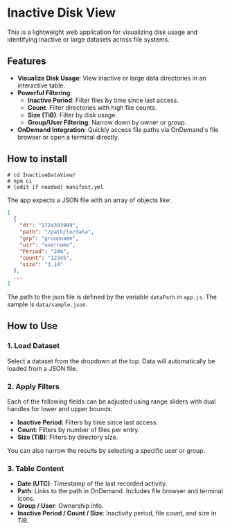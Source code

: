 # Inactive Disk View

This is a lightweight web application for visualizing disk usage and identifying inactive or large datasets across file systems.

## Features

- **Visualize Disk Usage**: View inactive or large data directories in an interactive table.
- **Powerful Filtering**:
  - **Inactive Period**: Filter files by time since last access.
  - **Count**: Filter directories with high file counts.
  - **Size (TiB)**: Filter by disk usage.
  - **Group/User Filtering**: Narrow down by owner or group.
- **OnDemand Integration**: Quickly access file paths via OnDemand's file browser or open a terminal directly.

## How to install

```
# cd InactiveDataView/
# npm ci
# (edit if needed) manifest.yml
```

The app expects a JSON file with an array of objects like:

```json
[
  {
    "dt": "1724303999",
    "path": "/path/to/data",
    "grp": "groupname",
    "usr": "username",
    "Period": "24m",
    "count": "12345",
    "size": "3.14"
  },
  ...
]
```

The path to the json file is defined by the variable `dataPath` in `app.js`.
The sample is `data/sample.json`.

## How to Use
### 1. Load Dataset

Select a dataset from the dropdown at the top. Data will automatically be loaded from a JSON file.

### 2. Apply Filters

Each of the following fields can be adjusted using range sliders with dual handles for lower and upper bounds:

- **Inactive Period**: Filters by time since last access.
- **Count**: Filters by number of files per entry.
- **Size (TiB)**: Filters by directory size.

You can also narrow the results by selecting a specific user or group.

### 3. Table Content

- **Date (UTC)**: Timestamp of the last recorded activity.
- **Path**: Links to the path in OnDemand. Includes file browser and terminal icons.
- **Group / User**: Ownership info.
- **Inactive Period / Count / Size**: Inactivity period, file count, and size in TiB.

